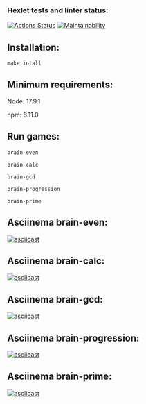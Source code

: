 ### Hexlet tests and linter status:
[![Actions Status](https://github.com/kotyasher/frontend-project-44/actions/workflows/hexlet-check.yml/badge.svg)](https://github.com/kotyasher/frontend-project-44/actions)
[![Maintainability](https://api.codeclimate.com/v1/badges/50c8c5b0377383b1326e/maintainability)](https://codeclimate.com/github/kotyasher/frontend-project-44/maintainability)
## Installation:
```
make intall
```

## Minimum requirements:

Node: 17.9.1

npm: 8.11.0

## Run games:
```
brain-even

brain-calc

brain-gcd

brain-progression

brain-prime
```
## Asciinema brain-even:

[![asciicast](https://asciinema.org/a/OYEJNy4fhtlRU9VGdJtRdbxS3.svg)](https://asciinema.org/a/OYEJNy4fhtlRU9VGdJtRdbxS3)

## Asciinema brain-calc:

[![asciicast](https://asciinema.org/a/UM83vSAMWaVCX7XDUdDggE98C.svg)](https://asciinema.org/a/UM83vSAMWaVCX7XDUdDggE98C)

## Asciinema brain-gcd:

[![asciicast](https://asciinema.org/a/C6kkn4kQDTfjAXCy1EWgNHr4I.svg)](https://asciinema.org/a/C6kkn4kQDTfjAXCy1EWgNHr4I)

## Asciinema brain-progression:

[![asciicast](https://asciinema.org/a/f1868BnAManx2IisN67nixQxw.svg)](https://asciinema.org/a/f1868BnAManx2IisN67nixQxw)

## Asciinema brain-prime:

[![asciicast](https://asciinema.org/a/HEzMPIyNoxveT3sooq9p0eqzB.svg)](https://asciinema.org/a/HEzMPIyNoxveT3sooq9p0eqzB)



